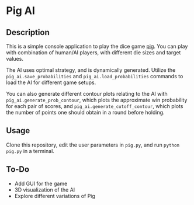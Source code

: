 # Pig AI

## Description
This is a simple console application to play the dice game [pig](https://en.wikipedia.org/wiki/Pig_(dice_game)).
You can play with combination of human/AI players, with different die sizes and target values.

The AI uses optimal strategy, and is dynamically generated. Utilize the `pig_ai.save_probabilities` and `pig_ai.load_probabilities` commands to load the AI for different game setups.

You can also generate different contour plots relating to the AI with `pig_ai.generate_prob_contour`, which plots the approximate win probability for each pair of scores, and `pig_ai.generate_cutoff_contour`, which plots the number of points one should obtain in a round before holding.

## Usage
Clone this repository, edit the user parameters in `pig.py`, and run `python pig.py` in a terminal.

## To-Do
- Add GUI for the game
- 3D visualization of the AI
- Explore different variations of Pig
